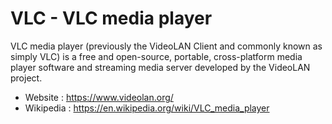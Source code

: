 # VLC - VLC media player

VLC media player (previously the VideoLAN Client and commonly known as simply VLC) is a free and open-source,
portable, cross-platform media player software and streaming media server developed by the VideoLAN project.

* Website : https://www.videolan.org/
* Wikipedia : https://en.wikipedia.org/wiki/VLC_media_player
